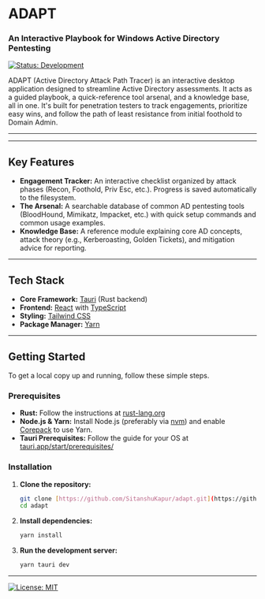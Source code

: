 # ADAPT
### An Interactive Playbook for Windows Active Directory Pentesting

[![Status: Development](https://img.shields.io/badge/status-in%20development-blue.svg)](https://github.com/SitanshuKapur/adapt)

ADAPT (Active Directory Attack Path Tracer) is an interactive desktop application designed to streamline Active Directory assessments. It acts as a guided playbook, a quick-reference tool arsenal, and a knowledge base, all in one. It's built for penetration testers to track engagements, prioritize easy wins, and follow the path of least resistance from initial foothold to Domain Admin.

---


---

## Key Features

* **Engagement Tracker:** An interactive checklist organized by attack phases (Recon, Foothold, Priv Esc, etc.). Progress is saved automatically to the filesystem.
* **The Arsenal:** A searchable database of common AD pentesting tools (BloodHound, Mimikatz, Impacket, etc.) with quick setup commands and common usage examples.
* **Knowledge Base:** A reference module explaining core AD concepts, attack theory (e.g., Kerberoasting, Golden Tickets), and mitigation advice for reporting.

---

## Tech Stack

* **Core Framework:** [Tauri](https://tauri.app/) (Rust backend)
* **Frontend:** [React](https://react.dev/) with [TypeScript](https://www.typescriptlang.org/)
* **Styling:** [Tailwind CSS](https://tailwindcss.com/)
* **Package Manager:** [Yarn](https://yarnpkg.com/)

---

## Getting Started

To get a local copy up and running, follow these simple steps.

### Prerequisites

* **Rust:** Follow the instructions at [rust-lang.org](https://www.rust-lang.org/tools/install)
* **Node.js & Yarn:** Install Node.js (preferably via [nvm](https://github.com/nvm-sh/nvm)) and enable [Corepack](https://yarnpkg.com/corepack) to use Yarn.
* **Tauri Prerequisites:** Follow the guide for your OS at [tauri.app/start/prerequisites/](https://tauri.app/start/prerequisites/)

### Installation

1.  **Clone the repository:**
    ```bash
    git clone [https://github.com/SitanshuKapur/adapt.git](https://github.com/SitanshuKapur/adapt.git)
    cd adapt
    ```

2.  **Install dependencies:**
    ```bash
    yarn install
    ```

3.  **Run the development server:**
    ```bash
    yarn tauri dev
    ```

---


[![License: MIT](https://img.shields.io/badge/License-MIT-yellow.svg)](https://opensource.org/licenses/MIT)